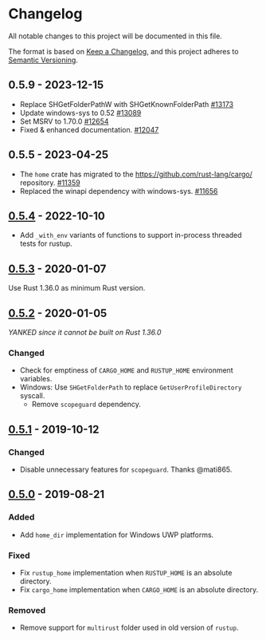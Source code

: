 # Changelog
All notable changes to this project will be documented in this file.

The format is based on [Keep a Changelog](https://keepachangelog.com/en/1.0.0/),
and this project adheres to [Semantic Versioning](https://semver.org/spec/v2.0.0.html).

## 0.5.9 - 2023-12-15

- Replace SHGetFolderPathW with SHGetKnownFolderPath
  [#13173](https://github.com/rust-lang/cargo/pull/13173)
- Update windows-sys to 0.52
  [#13089](https://github.com/rust-lang/cargo/pull/13089)
- Set MSRV to 1.70.0
  [#12654](https://github.com/rust-lang/cargo/pull/12654)
- Fixed & enhanced documentation.
  [#12047](https://github.com/rust-lang/cargo/pull/12047)

## 0.5.5 - 2023-04-25
- The `home` crate has migrated to the <https://github.com/rust-lang/cargo/> repository.
  [#11359](https://github.com/rust-lang/cargo/pull/11359)
- Replaced the winapi dependency with windows-sys.
  [#11656](https://github.com/rust-lang/cargo/pull/11656)

## [0.5.4] - 2022-10-10
- Add `_with_env` variants of functions to support in-process threaded tests for
  rustup.

## [0.5.3] - 2020-01-07

Use Rust 1.36.0 as minimum Rust version.

## [0.5.2] - 2020-01-05

*YANKED since it cannot be built on Rust 1.36.0*

### Changed
- Check for emptiness of `CARGO_HOME` and `RUSTUP_HOME` environment variables.
- Windows: Use `SHGetFolderPath` to replace `GetUserProfileDirectory` syscall.
  * Remove `scopeguard` dependency.

## [0.5.1] - 2019-10-12
### Changed
- Disable unnecessary features for `scopeguard`. Thanks @mati865.

## [0.5.0] - 2019-08-21
### Added
- Add `home_dir` implementation for Windows UWP platforms.

### Fixed
- Fix `rustup_home` implementation when `RUSTUP_HOME` is an absolute directory.
- Fix `cargo_home` implementation when `CARGO_HOME` is an absolute directory.

### Removed
- Remove support for `multirust` folder used in old version of `rustup`.

[0.5.4]: https://github.com/brson/home/compare/v0.5.3...v0.5.4
[0.5.3]: https://github.com/brson/home/compare/v0.5.2...v0.5.3
[0.5.2]: https://github.com/brson/home/compare/v0.5.1...v0.5.2
[0.5.1]: https://github.com/brson/home/compare/v0.5.0...v0.5.1
[0.5.0]: https://github.com/brson/home/compare/0.4.2...v0.5.0
